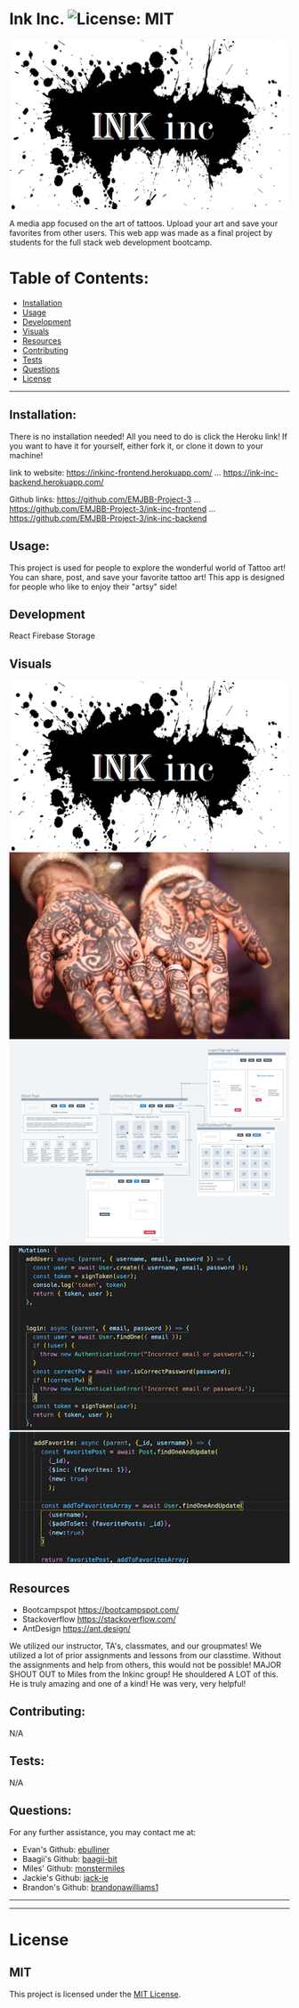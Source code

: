 # Ink Inc. ![License: MIT](<https://img.shields.io/badge/License-MIT-yellow.svg>)
![InkInk-logo](src/assets/inkinc-logo.png)

  A media app focused on the art of tattoos. Upload your art and save your favorites from other users. This web app was made as a final project by students for the full stack web development bootcamp.
  # Table of Contents:
  * [Installation](#installation)
  * [Usage](#usage)
  * [Development](#development)
  * [Visuals](#visuals)
  * [Resources](#resources)
  * [Contributing](#contributing)
  * [Tests](#tests)
  * [Questions](#questions)
  * [License](#license)
---
  ## Installation:
  There is no installation needed! All you need to do is click the Heroku link! If you want to have it for yourself, either fork it, or clone it down to your machine!

  link to website: https://inkinc-frontend.herokuapp.com/ ... https://ink-inc-backend.herokuapp.com/

  Github links: https://github.com/EMJBB-Project-3 ... https://github.com/EMJBB-Project-3/ink-inc-frontend ... https://github.com/EMJBB-Project-3/ink-inc-backend


  ## Usage:
  This project is used for people to explore the wonderful world of Tattoo art! You can share, post, and save your favorite tattoo art! This app is designed for people who like to enjoy their "artsy" side!
  ## Development
  React
  Firebase Storage
  ## Visuals
  ![InkInk-logo](src/assets/inkinc-logo.png)
  ![Tattoo-Hand-Art](src/assets/tattoo-hand-art.jpeg)
  ![Wireframe](src/assets/wireframe.png)
  ![Proud-codepiece](src/assets/codetobeproudof.png)
  ![Proud-codepiece2](src/assets/codetobeproudof2.png)
  ## Resources
  * Bootcampspot https://bootcampspot.com/
  * Stackoverflow https://stackoverflow.com/
  * AntDesign https://ant.design/

  We utilized our instructor, TA's, classmates, and our groupmates!
  We utilized a lot of prior assignments and lessons from our classtime.
  Without the assignments and help from others, this would not be possible!
  MAJOR SHOUT OUT to Miles from the Inkinc group! He shouldered A LOT of this. He is truly amazing and one of a kind! He was very, very helpful!
  ## Contributing:
  N/A
  ## Tests:
  N/A
  ## Questions:
  For any further assistance, you may contact me at:
  * Evan's Github: [ebulliner](<https://github.com/ebulliner>)
  * Baagii's Github: [baagii-bit](<https://github.com/baagii-bit>)
  * Miles' Github: [monstermiles](<https://github.com/monstermiles>)
  * Jackie's Github: [jack-ie](<https://github.com/jack-ie>)
  * Brandon's Github: [brandonawilliams1](<https://github.com/brandonawilliams1>)
  
  ---
  ___
# License
  ## MIT
  This project is licensed under the [MIT License](https://opensource.org/licenses/MIT).